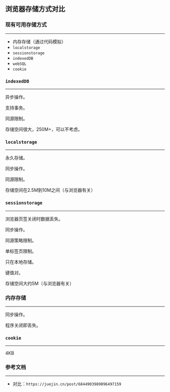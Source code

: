 ## 浏览器存储方式对比



### 现有可用存储方式

---

- 内存存储（通过代码模拟）
- `localstorage`
- `sessionstorage`
- `indexedDB`
- `webSQL`
- `cookie`



### `indexedDB`

---

异步操作。

支持事务。

同源限制。

存储空间很大，250M+，可以不考虑。



### `localstorage`

---

永久存储。

同步操作。

同源限制。

存储空间在2.5M到10M之间（与浏览器有关）



### `sessionstorage`

---

浏览器页签关闭时数据丢失。

同步操作。

同源策略限制。

单标签页限制。

只在本地存储。

键值对。

存储空间大约5M（与浏览器有关）



### 内存存储

---

同步操作。

程序关闭即丢失。





### `cookie`

---

4KB



### 参考文档

---

- 对比：`https://juejin.cn/post/6844903989096497159`
